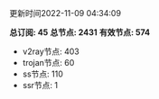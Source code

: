 更新时间2022-11-09 04:34:09

**总订阅: 45**
**总节点: 2431**
**有效节点: 574**
- v2ray节点: 403
- trojan节点: 60
- ss节点: 110
- ssr节点: 1
